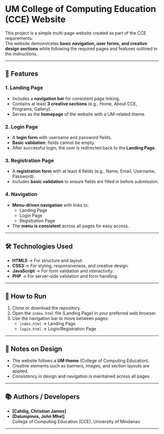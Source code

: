 # UM College of Computing Education (CCE) Website

This project is a simple multi-page website created as part of the CCE requirements.  
The website demonstrates **basic navigation, user forms, and creative design sections** while following the required pages and features outlined in the instructions.  

---

## 📌 Features

### 1. Landing Page
- Includes a **navigation bar** for consistent page linking.  
- Contains at least **3 creative sections** (e.g., Home, About CCE, Programs, Gallery).  
- Serves as the **homepage** of the website with a UM-related theme.  

### 2. Login Page
- A **login form** with username and password fields.  
- **Basic validation**: fields cannot be empty.  
- After successful login, the user is redirected back to the **Landing Page**.  

### 3. Registration Page
- A **registration form** with at least 4 fields (e.g., Name, Email, Username, Password).  
- Includes **basic validation** to ensure fields are filled in before submission.  

### 4. Navigation
- **Menu-driven navigation** with links to:
  - Landing Page  
  - Login Page  
  - Registration Page  
- The **menu is consistent** across all pages for easy access.  

---

## 🛠️ Technologies Used
- **HTML5** → For structure and layout.  
- **CSS3** → For styling, responsiveness, and creative design.  
- **JavaScript** → For form validation and interactivity.  
- **PHP** → For server-side validation and form handling.
---

## 🚀 How to Run
1. Clone or download the repository.  
2. Open the `index.html` file (Landing Page) in your preferred web browser.  
3. Use the navigation bar to move between pages:
   - `index.html` → Landing Page  
   - `login.html` → Login/Registration Page 

---

## 🎨 Notes on Design
- The website follows a **UM theme** (College of Computing Education).  
- Creative elements such as banners, images, and section layouts are applied.  
- Consistency in design and navigation is maintained across all pages.  

---

## 📚 Authors / Developers
- **[Cahilig, Christian James]**  
- **[Dalumpines, John Mhel]**  
College of Computing Education (CCE), University of Mindanao  

---
